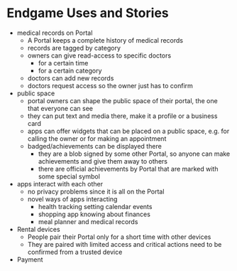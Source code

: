 # Endgame Uses and Stories

* medical records on Portal
    * A Portal keeps a complete history of medical records
    * records are tagged by category
    * owners can give read-access to specific doctors
        * for a certain time
        * for a certain category
    * doctors can add new records
    * doctors request access so the owner just has to confirm
* public space
    * portal owners can shape the public space of their portal, the one that everyone can see
    * they can put text and media there, make it a profile or a business card
    * apps can offer widgets that can be placed on a public space, e.g. for calling the owner or for making an appointment
    * badged/achievements can be displayed there
       * they are a blob signed by some other Portal, so anyone can make achievements and give them away to others
       * there are official achievements by Portal that are marked with some special symbol
* apps interact with each other
    * no privacy problems since it is all on the Portal
    * novel ways of apps interacting
        * health tracking setting calendar events
        * shopping app knowing about finances
        * meal planner and medical records
* Rental devices
    * People pair their Portal only for a short time with other devices
    * They are paired with limited access and critical actions need to be confirmed from a trusted device
* Payment
